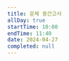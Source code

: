 ```yaml
---
title: 운체 중간고사
allDay: true
startTime: 10:00
endTime: 11:40
date: 2024-04-27
completed: null
---
```

